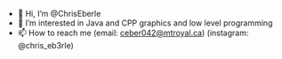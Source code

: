 - 👋 Hi, I’m @ChrisEberle
- 👀 I’m interested in Java and CPP graphics and low level programming
- 📫 How to reach me (email: ceber042@mtroyal.ca) (instagram: @chris_eb3rle)

<!---
ChrisEberleSchool/ChrisEberleSchool is a ✨ special ✨ repository because its `README.md` (this file) appears on your GitHub profile.
You can click the Preview link to take a look at your changes.
--->
